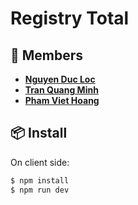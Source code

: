# Registry Total

## 👀 Members

- **[Nguyen Duc Loc](https://www.facebook.com/benonxkrissy)**
- **[Tran Quang Minh](https://www.facebook.com/tminht2k99lhp)**
- **[Pham Viet Hoang](https://www.facebook.com/phamviet.hoang.1002)**

## 📦 Install

On client side:

```bash
$ npm install
$ npm run dev
```

